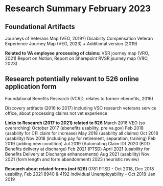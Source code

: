 # Research Summary February 2023

## Foundational Artifacts
Journeys of Veterans Map (VEO, 2019?) 
Disability Compensation Veteran Experience Journey Map (VEO, 2023) + Additional version (2019)

**Related to VA employee processing of claims:**
VSR journey map (VRO, 2021) Report on Notion, Report on Sharepoint 
RVSR journey map (VRO, 2023) 

## Research potentially relevant to 526 online application form 

Foundational Benefits Research (VCRD, relates to former ebenefits, 2016)

Discovery artifacts (2016 to 2017) including VSO research veterans service office, about processing claims not vet experience

**Links to Research (2017 to 2021) related to 526**
March 2016 VEO (so overarching)
October 2017 (ebenefits usability, pre va.gov)
Feb 2018 (usability for CFI claim for increase)
May 2018 (usability all claims)
Oct 2018 (usability)
Nov 2018 (including pay for retirement, separation, training)
Feb 2019 (adding new condition)
Jul 2019 (Automating Claim ID) 
2020 (BDD Benefits delivery at discharge)
Feb 2021 (PTSD)
April 2021 (usability for Benefits Delivery at Discharge enhancements)
Aug 2021 (usability)
Nov 2021 (form length and form abandonment)
2023 (heuristic review)

**Research about related forms (not 526)**
0781 PTSD - Oct 2018, Dec 2018 usability, Feb 2021 
8940 & 4192 Individual Unemployability - Oct 2018-Jan 2019




